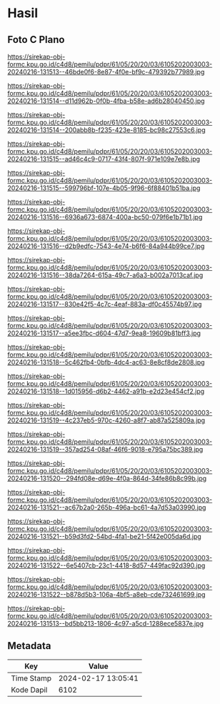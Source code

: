 # Hasil

## Foto C Plano

https://sirekap-obj-formc.kpu.go.id/c4d8/pemilu/pdpr/61/05/20/20/03/6105202003003-20240216-131513--46bde0f6-8e87-4f0e-bf9c-479392b77989.jpg

https://sirekap-obj-formc.kpu.go.id/c4d8/pemilu/pdpr/61/05/20/20/03/6105202003003-20240216-131514--d11d962b-0f0b-4fba-b58e-ad6b28040450.jpg

https://sirekap-obj-formc.kpu.go.id/c4d8/pemilu/pdpr/61/05/20/20/03/6105202003003-20240216-131514--200abb8b-f235-423e-8185-bc98c27553c6.jpg

https://sirekap-obj-formc.kpu.go.id/c4d8/pemilu/pdpr/61/05/20/20/03/6105202003003-20240216-131515--ad46c4c9-0717-43f4-807f-971e109e7e8b.jpg

https://sirekap-obj-formc.kpu.go.id/c4d8/pemilu/pdpr/61/05/20/20/03/6105202003003-20240216-131515--599796bf-107e-4b05-9f96-6f88401b51ba.jpg

https://sirekap-obj-formc.kpu.go.id/c4d8/pemilu/pdpr/61/05/20/20/03/6105202003003-20240216-131516--6936a673-6874-400a-bc50-079f6e1b71b1.jpg

https://sirekap-obj-formc.kpu.go.id/c4d8/pemilu/pdpr/61/05/20/20/03/6105202003003-20240216-131516--d2b9edfc-7543-4e74-b6f6-84a944b99ce7.jpg

https://sirekap-obj-formc.kpu.go.id/c4d8/pemilu/pdpr/61/05/20/20/03/6105202003003-20240216-131516--38da7264-615a-49c7-a6a3-b002a7013caf.jpg

https://sirekap-obj-formc.kpu.go.id/c4d8/pemilu/pdpr/61/05/20/20/03/6105202003003-20240216-131517--830e42f5-4c7c-4eaf-883a-df0c45574b97.jpg

https://sirekap-obj-formc.kpu.go.id/c4d8/pemilu/pdpr/61/05/20/20/03/6105202003003-20240216-131517--a5ee3fbc-d604-47d7-9ea8-19609b81bff3.jpg

https://sirekap-obj-formc.kpu.go.id/c4d8/pemilu/pdpr/61/05/20/20/03/6105202003003-20240216-131518--5c462fb4-0bfb-4dc4-ac63-8e8cf8de2808.jpg

https://sirekap-obj-formc.kpu.go.id/c4d8/pemilu/pdpr/61/05/20/20/03/6105202003003-20240216-131518--1d015956-d6b2-4462-a91b-e2d23e454cf2.jpg

https://sirekap-obj-formc.kpu.go.id/c4d8/pemilu/pdpr/61/05/20/20/03/6105202003003-20240216-131519--4c237eb5-970c-4260-a8f7-ab87a525809a.jpg

https://sirekap-obj-formc.kpu.go.id/c4d8/pemilu/pdpr/61/05/20/20/03/6105202003003-20240216-131519--357ad254-08af-46f6-9018-e795a75bc389.jpg

https://sirekap-obj-formc.kpu.go.id/c4d8/pemilu/pdpr/61/05/20/20/03/6105202003003-20240216-131520--294fd08e-d69e-4f0a-864d-34fe86b8c99b.jpg

https://sirekap-obj-formc.kpu.go.id/c4d8/pemilu/pdpr/61/05/20/20/03/6105202003003-20240216-131521--ac67b2a0-265b-496a-bc61-4a7d53a03990.jpg

https://sirekap-obj-formc.kpu.go.id/c4d8/pemilu/pdpr/61/05/20/20/03/6105202003003-20240216-131521--b59d3fd2-54bd-4fa1-be21-5f42e005da6d.jpg

https://sirekap-obj-formc.kpu.go.id/c4d8/pemilu/pdpr/61/05/20/20/03/6105202003003-20240216-131522--6e5407cb-23c1-4418-8d57-449fac92d390.jpg

https://sirekap-obj-formc.kpu.go.id/c4d8/pemilu/pdpr/61/05/20/20/03/6105202003003-20240216-131522--b878d5b3-106a-4bf5-a8eb-cde732461699.jpg

https://sirekap-obj-formc.kpu.go.id/c4d8/pemilu/pdpr/61/05/20/20/03/6105202003003-20240216-131513--bd5bb213-1806-4c97-a5cd-1288ece5837e.jpg


## Metadata

| Key        | Value               |
| ---------- | ------------------- |
| Time Stamp | 2024-02-17 13:05:41 |
| Kode Dapil | 6102                |



